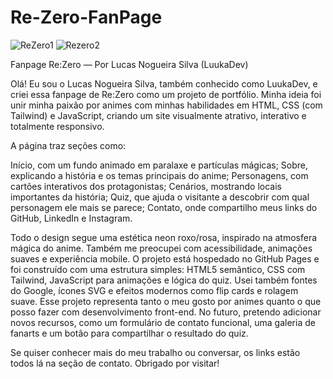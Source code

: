 # Re-Zero-FanPage

![ReZero1](https://github.com/user-attachments/assets/49770cbb-29b1-4c1e-bf17-a5d760bdb5a3)
![Rezero2](https://github.com/user-attachments/assets/b439191d-126c-48ef-9781-d6c5ec28acea)

Fanpage Re:Zero — Por Lucas Nogueira Silva (LuukaDev)


Olá! Eu sou o Lucas Nogueira Silva, também conhecido como LuukaDev, e criei essa fanpage de Re:Zero como um projeto de portfólio. Minha ideia foi unir minha paixão por animes com minhas habilidades em HTML, CSS (com Tailwind) e JavaScript, criando um site visualmente atrativo, interativo e totalmente responsivo.

A página traz seções como:

Início, com um fundo animado em paralaxe e partículas mágicas;
Sobre, explicando a história e os temas principais do anime;
Personagens, com cartões interativos dos protagonistas;
Cenários, mostrando locais importantes da história;
Quiz, que ajuda o visitante a descobrir com qual personagem ele mais se parece;
Contato, onde compartilho meus links do GitHub, LinkedIn e Instagram.

Todo o design segue uma estética neon roxo/rosa, inspirado na atmosfera mágica do anime. Também me preocupei com acessibilidade, animações suaves e experiência mobile.
O projeto está hospedado no GitHub Pages e foi construído com uma estrutura simples: HTML5 semântico, CSS com Tailwind, JavaScript para animações e lógica do quiz. Usei também fontes do Google, ícones SVG e efeitos modernos como flip cards e rolagem suave.
Esse projeto representa tanto o meu gosto por animes quanto o que posso fazer com desenvolvimento front-end. No futuro, pretendo adicionar novos recursos, como um formulário de contato funcional, uma galeria de fanarts e um botão para compartilhar o resultado do quiz.

Se quiser conhecer mais do meu trabalho ou conversar, os links estão todos lá na seção de contato. Obrigado por visitar!
